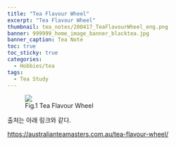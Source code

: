 ```yaml
---
title: "Tea Flavour Wheel"
excerpt: "Tea Flavour Wheel"
thumbnail: tea_notes/200417_TeaFlavourWheel_eng.png
banner: 999999_home_image_banner_blacktea.jpg
banner_caption: Tea Note
toc: true
toc_sticky: true
categories:
  - Hobbies/tea
tags:
  - Tea Study
---
```


<figure class="align-center">
  <a href="{{ site.url }}{{ site.baseurl }}/assets/images/tea_notes/200417_TeaFlavourWheel_eng.png">
  <img src="{{ site.url }}{{ site.baseurl }}/assets/images/tea_notes/200417_TeaFlavourWheel_eng.png">
  </a>
  <figcaption>
  Fig.1 Tea Flavour Wheel
  </figcaption>
</figure>

출처는 아래 링크와 같다.

<a href="https://australianteamasters.com.au/tea-flavour-wheel/">
https://australianteamasters.com.au/tea-flavour-wheel/
</a>
